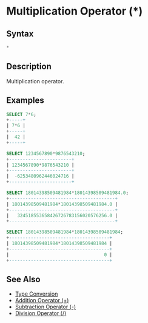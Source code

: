# Multiplication Operator (*)

## Syntax

```sql
*
```

## Description

Multiplication operator.

## Examples

```sql
SELECT 7*6;
+-----+
| 7*6 |
+-----+
|  42 |
+-----+

SELECT 1234567890*9876543210;
+-----------------------+
| 1234567890*9876543210 |
+-----------------------+
|  -6253480962446024716 |
+-----------------------+

SELECT 18014398509481984*18014398509481984.0;
+---------------------------------------+
| 18014398509481984*18014398509481984.0 |
+---------------------------------------+
|   324518553658426726783156020576256.0 |
+---------------------------------------+

SELECT 18014398509481984*18014398509481984;
+-------------------------------------+
| 18014398509481984*18014398509481984 |
+-------------------------------------+
|                                   0 |
+-------------------------------------+
```

## See Also

- [Type Conversion](/built-in-functions/string-functions/type-conversion)
- [Addition Operator (+)](/built-in-functions/numeric-functions/addition-operator)
- [Subtraction Operator (-)](/sql-statements-structure/operators/arithmetic-operators/subtraction-operator-)
- [Division Operator (/)](/built-in-functions/numeric-functions/division-operator)